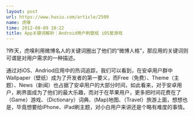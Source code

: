 ```yaml
---
layout: post
url: https://www.huxiu.com/article/2509
name: 虎嗅
time: 2012-08-09 10:22
title: App关键词解析：Android用户刷壁纸 iOS爱游戏
---
```

?昨天，虎嗅利用微博名人的关键词圈出了他们的“微博人格”，那应用的关键词则可谓是对用户需求的一种描述。

通过对iOS、Andriod应用中的热词追踪，我们可以看到，在安卓用户群中Wallpaper（壁纸）成为了开发者的第一要义，而Free（免费）、Theme（主题）、News（新闻）也占据了安卓用户的大部分时间，如此看来，对于安卓用户，刷界面成为了他们的最大乐趣，而对于在苹果用户，更多把时间花费在了（Game）游戏、（Dictionary）词典、(Map)地图、（Travel）旅游上面，想想也是，毕竟想要给iPhone、iPad刷主题，对小白用户来讲还是个略有难度的事情。

